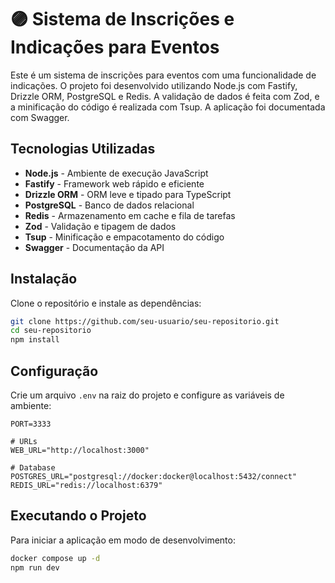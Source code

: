 # :purple_circle: Sistema de Inscrições e Indicações para Eventos

Este é um sistema de inscrições para eventos com uma funcionalidade de indicações. O projeto foi desenvolvido utilizando Node.js com Fastify, Drizzle ORM, PostgreSQL e Redis. A validação de dados é feita com Zod, e a minificação do código é realizada com Tsup. A aplicação foi documentada com Swagger.

## Tecnologias Utilizadas

- **Node.js** - Ambiente de execução JavaScript
- **Fastify** - Framework web rápido e eficiente
- **Drizzle ORM** - ORM leve e tipado para TypeScript
- **PostgreSQL** - Banco de dados relacional
- **Redis** - Armazenamento em cache e fila de tarefas
- **Zod** - Validação e tipagem de dados
- **Tsup** - Minificação e empacotamento do código
- **Swagger** - Documentação da API

## Instalação

Clone o repositório e instale as dependências:

```sh
git clone https://github.com/seu-usuario/seu-repositorio.git
cd seu-repositorio
npm install
```

## Configuração

Crie um arquivo `.env` na raiz do projeto e configure as variáveis de ambiente:

```env
PORT=3333

# URLs
WEB_URL="http://localhost:3000"

# Database
POSTGRES_URL="postgresql://docker:docker@localhost:5432/connect"
REDIS_URL="redis://localhost:6379"
```

## Executando o Projeto

Para iniciar a aplicação em modo de desenvolvimento:

```sh
docker compose up -d
npm run dev
```

